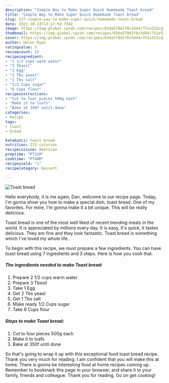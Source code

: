 ```yaml
---
description: "Simple Way to Make Super Quick Homemade Toast bread"
title: "Simple Way to Make Super Quick Homemade Toast bread"
slug: 537-simple-way-to-make-super-quick-homemade-toast-bread
date: 2021-10-13T13:17:54.734Z
image: https://img-global.cpcdn.com/recipes/03da579d1f0c5d44/751x532cq70/toast-bread-recipe-main-photo.jpg
thumbnail: https://img-global.cpcdn.com/recipes/03da579d1f0c5d44/751x532cq70/toast-bread-recipe-main-photo.jpg
cover: https://img-global.cpcdn.com/recipes/03da579d1f0c5d44/751x532cq70/toast-bread-recipe-main-photo.jpg
author: Helen Ryan
ratingvalue: 5
reviewcount: 15
recipeingredient:
- "2 1/2 cups warm water"
- "3 Tbsoil"
- "1 Egg"
- "2 Tbs yeast"
- "1 Tbs salt"
- "1/2 Cups sugar"
- "6 Cups flour"
recipeinstructions:
- "Cut to four pieces 500g each"
- "Make it to loafs"
- "Bake at 350f until done"
categories:
- Recipe
tags:
- toast
- bread

katakunci: toast bread 
nutrition: 273 calories
recipecuisine: American
preptime: "PT31M"
cooktime: "PT40M"
recipeyield: "1"
recipecategory: Dessert

---
```



![Toast bread](https://img-global.cpcdn.com/recipes/03da579d1f0c5d44/751x532cq70/toast-bread-recipe-main-photo.jpg)

Hello everybody, it is me again, Dan, welcome to our recipe page. Today, I'm gonna show you how to make a special dish, toast bread. One of my favorites. For mine, I'm gonna make it a bit unique. This will be really delicious.

Toast bread is one of the most well liked of recent trending meals in the world. It is appreciated by millions every day. It is easy, it's quick, it tastes delicious. They are fine and they look fantastic. Toast bread is something which I've loved my whole life.




To begin with this recipe, we must prepare a few ingredients. You can have toast bread using 7 ingredients and 3 steps. Here is how you cook that.

<!--inarticleads1-->

##### The ingredients needed to make Toast bread:

1. Prepare 2 1/2 cups warm water
1. Prepare 3 Tbsoil
1. Take 1 Egg
1. Get 2 Tbs yeast
1. Get 1 Tbs salt
1. Make ready 1/2 Cups sugar
1. Take 6 Cups flour




<!--inarticleads2-->

##### Steps to make Toast bread:

1. Cut to four pieces 500g each
1. Make it to loafs
1. Bake at 350f until done




So that's going to wrap it up with this exceptional food toast bread recipe. Thank you very much for reading. I am confident that you will make this at home. There is gonna be interesting food at home recipes coming up. Remember to bookmark this page in your browser, and share it to your family, friends and colleague. Thank you for reading. Go on get cooking!

